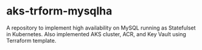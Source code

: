 # aks-trform-mysqlha
A repository to implement high availability on MySQL running as Statefulset in Kubernetes. Also implemented AKS cluster, ACR, and Key Vault using Terraform template.
